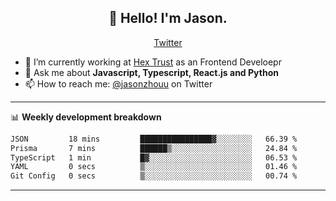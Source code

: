 <h2 align="center">👋 Hello! I'm Jason.</h2>
<p align="center">
  <a href="https://twitter.com/jasonzhouu">Twitter</a>
</p>


- 🔭 I’m currently working at [Hex Trust](https://hextrust.com/) as an Frontend Develoepr
- 💬 Ask me about **Javascript, Typescript, React.js and Python**
- 📫 How to reach me: [@jasonzhouu](https://twitter.com/jasonzhouu) on Twitter

-------

📊 **Weekly development breakdown**
<!--START_SECTION:waka-->

```txt
JSON         18 mins         ████████████████▓░░░░░░░░   66.39 %
Prisma       7 mins          ██████▒░░░░░░░░░░░░░░░░░░   24.84 %
TypeScript   1 min           █▓░░░░░░░░░░░░░░░░░░░░░░░   06.53 %
YAML         0 secs          ▒░░░░░░░░░░░░░░░░░░░░░░░░   01.46 %
Git Config   0 secs          ▒░░░░░░░░░░░░░░░░░░░░░░░░   00.74 %
```

<!--END_SECTION:waka-->

-------
